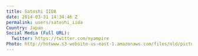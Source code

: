 ```yaml
---
title: Satoshi IIDA
date: 2014-03-31 14:34:46 Z
permalink: users/satoshi_iida
Country: Japan
Social Media (Full URL):
  Twitter: https://twitter.com/nyampire
Photo: http://hotwww.s3-website-us-east-1.amazonaws.com/files/old/pictures/picture-80-1432090557.jpg
---
```


